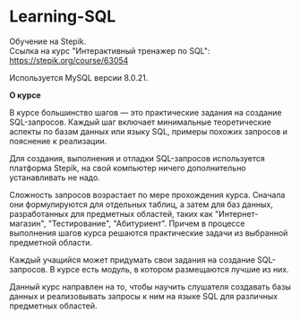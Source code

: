 # Learning-SQL

Обучение на Stepik.<br>
Ссылка на курс "Интерактивный тренажер по SQL": https://stepik.org/course/63054

Используется MySQL версии 8.0.21.

**О курсе**

В курсе большинство шагов — это практические задания на создание SQL-запросов. Каждый шаг включает  минимальные теоретические аспекты по базам данных или языку SQL, примеры похожих запросов и пояснение к реализации.

Для создания, выполнения и отладки SQL-запросов используется платформа Stepik, на свой компьютер ничего дополнительно устанавливать не надо.

Сложность запросов возрастает по мере прохождения курса. Сначала они формулируются для отдельных таблиц, а затем для баз данных, разработанных для предметных областей, таких как "Интернет-магазин", "Тестирование", "Абитуриент". Причем в процессе выполнения шагов курса решаются практические задачи из выбранной предметной области.

Каждый учащийся может придумать свои задания на создание SQL-запросов. В курсе есть модуль, в котором размещаются лучшие из них.

Данный курс направлен на то, чтобы научить слушателя создавать базы данных и реализовывать запросы к ним на языке SQL  для различных предметных областей.
